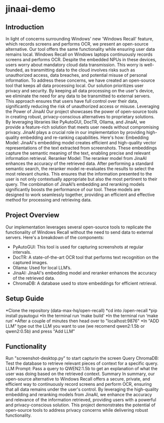 # jinaai-demo

## Introduction

In light of concerns surrounding Windows' new 'Windows Recall' feature, which records screens and performs OCR,  we present an open-source alternative. Our tool offers the same functionality while ensuring user data remains local.
Windows Recall on Windows laptops continuously records screens and performs OCR. Despite the embedded NPUs in these devices, users worry about mandatory cloud data transmission. This worry is well-founded, as transmitting data to the cloud involves risks such as unauthorized access, data breaches, and potential misuse of personal information. To address these concerns, we have created an open-source tool that keeps all data processing local.
Our solution prioritizes user privacy and security. By keeping all data processing on the user's device, we eliminate the need for any data to be transmitted to external servers. This approach ensures that users have full control over their data, significantly reducing the risk of unauthorized access or misuse.
Leveraging the Power of JinaAI
Our project showcases the power of open-source tools in creating robust, privacy-conscious alternatives to proprietary solutions. By leveraging libraries like PyAutoGUI, DocTR, Ollama, and JinaAI, we provide a feature-rich solution that meets user needs without compromising privacy.
JinaAI plays a crucial role in our implementation by providing high-quality embedding and re-ranking capabilities. Here's how:
Embedding Model: JinaAI's embedding model creates efficient and high-quality vector representations of the text extracted from screenshots. These embeddings capture the semantic meaning of the text, enabling precise and relevant information retrieval.
Reranker Model: The reranker model from JinaAI enhances the accuracy of the retrieved data. After performing a standard semantic search, the reranker model re-evaluates the results to select the most relevant chunks. This ensures that the information presented to the user is not only contextually appropriate but also the most pertinent to their query.
The combination of JinaAI’s embedding and reranking models significantly boosts the performance of our tool. These models are designed to work seamlessly together, providing an efficient and effective method for processing and retrieving data.

## Project Overview

Our implementation leverages several open-source tools to replicate the functionality of Windows Recall without the need to send data to external servers. Here's a breakdown of the components:
* PyAutoGUI: This tool is used for capturing screenshots at regular intervals.
* DocTR: A state-of-the-art OCR tool that performs text recognition on the captured images.
* Ollama: Used for local LLM’s.
* JinaAI: JinaAI's embedding model and reranker enhances the accuracy of the retrieved data.
* ChromaDB: A database used to store embeddings for efficient retrieval.

## Setup Guide
*Clone the repository (data-max-hq/open-recall)
*cd into /open-recall
*pip install pyautogui
*In the terminal run ‘make build’
*In the terminal run ‘make run’
*After a couple of minutes then head over to "localhost:9876"
*In "ADD LLM" type out the LLM you want to use (we recomend qwen2:1.5b or qwen2:0.5b) and press "Add LLM"

## Functionality
Run "screenshot-desktop.py" to start capturin the screen
Query ChromaDB: Test the database to retrieve relevant pieces of context for a specific query.
LLM Prompt: Pass a query to QWEN2:1.5b to get an explanation of what the user was doing based on the retrieved context.
Summary
In summary, our open-source alternative to Windows Recall offers a secure, private, and efficient way to continuously record screens and perform OCR, ensuring that all data remains under the user's control. By leveraging the high-quality embedding and reranking models from JinaAI, we enhance the accuracy and relevance of the information retrieved, providing users with a powerful and privacy-conscious solution. This project demonstrates the potential of open-source tools to address privacy concerns while delivering robust functionality.



